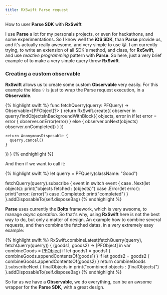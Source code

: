 ```yaml
---
title: RXSwift Parse request
---
```


<p class="lead">How to user <strong>Parse SDK</strong> with <strong>RxSwift</strong></p>

I use **Parse** a lot for my personals projects, or even for hackathons, and some experimentations.
So I know well the **iOS SDK**, than **Parse** provide us, and it's actually really awesome, and very simple to use 😮.
I am currently trying, to write an extension of all SDK's method, and class, for **RxSwift**, and use *reactive programming* pattern with **Parse**.
So here, just a very brief example of to make a very simple query throw **RxSwift**.

### Creating a custom observable

**RxSwift** allows us to create some custom **Observable** very easily.
For this example the idea 💡 is just to wrap the Parse request execution, in a **Observable**. 

{% highlight swift %}
func fetchQuerry(querry: PFQuery) -> Observable<[PFObject]?> {
  return RxSwift.create({ observer in
    querry.findObjectsInBackgroundWithBlock({ objects, error in
      if let error = error {
        observer.onError(error)
      }
      else {
        observer.onNext(objects)
        observer.onCompleted()
      }
    })
            
    return AnonymousDisposable {
      querry.cancel()
    }
  })
}
{% endhighlight %}

And then if we want to call it: 

{% highlight swift %}
let querry = PFQuery(className: "Good")
        
fetchQuerry(querry).subscribe { event in
  switch event {
  case .Next(let objects):
    print("objects fetched : \(objects)")
  case .Error(let error):
    print("error: \(error)")
  case .Completed:
    print("completed")
  }
}.addDisposableTo(self.disposeBag)
{% endhighlight %}

**Parse** uses currently the **Bolts** framework, which is very awsome, to manage *async operation*. 
So that's why, using **RxSwift** here is not the best way to do, but only a matter of design. 
An example how to combine several requests, and then combine the fetched datas, in a very extremely easy example:

{% highlight swift %}
RxSwift.combineLatest(fetchQuerry(querry), fetchQuerry(querry)) { (goods1, goods2) -> [PFObject] in
  var combineGoods = [PFObject]()
  if let goods1 = goods1 {
    combineGoods.appendContentsOf(goods1)
  }
  if let goods2 = goods2 {
    combineGoods.appendContentsOf(goods2)
  }
  return combineGoods
 }.subscribeNext { finalObjects in
  print("combined objects : \(finalObjects)")
}.addDisposableTo(self.disposeBag)
{% endhighlight %}

So far as we have a **Observable**, we do everything, can be an awsome wrapper for the **Parse SDK**, with a great design.

